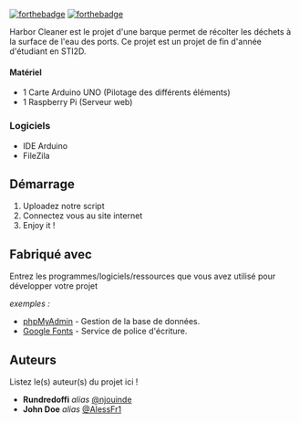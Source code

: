 [![forthebadge](http://forthebadge.com/images/badges/built-with-love.svg)](http://forthebadge.com)  [![forthebadge](http://forthebadge.com/images/badges/powered-by-electricity.svg)](http://forthebadge.com)

Harbor Cleaner est le projet d'une barque permet de récolter les déchets à la surface de l'eau des ports. Ce projet est un projet de fin d'année d'étudiant en STI2D.

#### Matériel
- 1 Carte Arduino UNO (Pilotage des différents éléments)
- 1 Raspberry Pi (Serveur web)
### Logiciels
- IDE Arduino
- FileZila

## Démarrage

1. Uploadez notre script
2. Connectez vous au site internet
3. Enjoy it !

## Fabriqué avec

Entrez les programmes/logiciels/ressources que vous avez utilisé pour développer votre projet

_exemples :_
* [phpMyAdmin](https://www.phpmyadmin.net/) - Gestion de la base de données.
* [Google Fonts](https://fonts.google.com/) - Service de police d'écriture.


## Auteurs
Listez le(s) auteur(s) du projet ici !
* **Rundredoffi** _alias_ [@njouinde](https://github.com/njouinde)
* **John Doe** _alias_ [@AlessFr1](https://github.com/AlessFr1)
